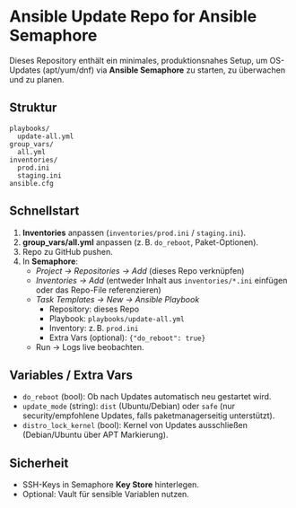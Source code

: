# Ansible Update Repo for Ansible Semaphore

Dieses Repository enthält ein minimales, produktionsnahes Setup, um OS-Updates
(apt/yum/dnf) via **Ansible Semaphore** zu starten, zu überwachen und zu planen.

## Struktur
```
playbooks/
  update-all.yml
group_vars/
  all.yml
inventories/
  prod.ini
  staging.ini
ansible.cfg
```

## Schnellstart
1. **Inventories** anpassen (`inventories/prod.ini` / `staging.ini`).
2. **group_vars/all.yml** anpassen (z. B. `do_reboot`, Paket-Optionen).
3. Repo zu GitHub pushen.
4. In **Semaphore**:
   - *Project → Repositories → Add* (dieses Repo verknüpfen)
   - *Inventories → Add* (entweder Inhalt aus `inventories/*.ini` einfügen oder das Repo-File referenzieren)
   - *Task Templates → New → Ansible Playbook*
     - Repository: dieses Repo
     - Playbook: `playbooks/update-all.yml`
     - Inventory: z. B. `prod.ini`
     - Extra Vars (optional): `{"do_reboot": true}`
   - Run → Logs live beobachten.

## Variables / Extra Vars
- `do_reboot` (bool): Ob nach Updates automatisch neu gestartet wird.
- `update_mode` (string): `dist` (Ubuntu/Debian) oder `safe` (nur security/empfohlene Updates, falls paketmanagerseitig unterstützt).
- `distro_lock_kernel` (bool): Kernel von Updates ausschließen (Debian/Ubuntu über APT Markierung).

## Sicherheit
- SSH-Keys in Semaphore **Key Store** hinterlegen.
- Optional: Vault für sensible Variablen nutzen.